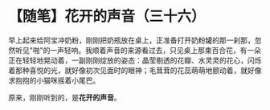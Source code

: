 # 【随笔】花开的声音（三十六）

早上起来给阿宝冲奶粉，刚刚把奶瓶放在桌上，正准备打开奶粉罐的那一刹那，忽然听见"啪"的一声轻响。我顺着声音的来源看过去，只见桌上那束百合花，有一朵正在轻轻地晃动着，一副刚刚绽放的姿态：晶莹剔透的花瓣、水灵灵的花心，闪烁着那种喜悦的光，就好像初次见面时的眼神；毛茸茸的花蕊萌萌地颤动着，就好像求抱抱的小猫咪摇着小尾巴。

原来，刚刚听到的，是**花开的声音**。

